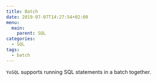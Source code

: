 ```yaml
---
title: Batch
date: 2019-07-07T14:27:54+02:00
menu:
  main:
    parent: SQL
categories:
  - SQL
tags:
  - batch
---
```


`YoSQL` supports running SQL statements in a batch together.
